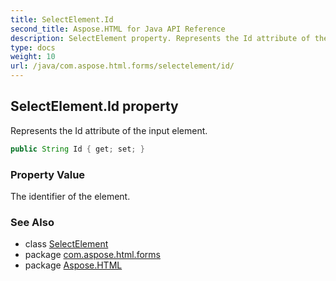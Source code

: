 ```yaml
---
title: SelectElement.Id
second_title: Aspose.HTML for Java API Reference
description: SelectElement property. Represents the Id attribute of the input element
type: docs
weight: 10
url: /java/com.aspose.html.forms/selectelement/id/
---
```

## SelectElement.Id property

Represents the Id attribute of the input element.

```java
public String Id { get; set; }
```

### Property Value

The identifier of the element.

### See Also

* class [SelectElement](../)
* package [com.aspose.html.forms](../../../com.aspose.html.forms/)
* package [Aspose.HTML](../../../)
